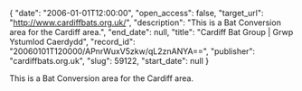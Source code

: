 {
  "date": "2006-01-01T12:00:00", 
  "open_access": false, 
  "target_url": "http://www.cardiffbats.org.uk/", 
  "description": "This is a Bat Conversion area for the Cardiff area.", 
  "end_date": null, 
  "title": "Cardiff Bat Group | Grwp Ystumlod Caerdydd", 
  "record_id": "20060101T120000/APnrWuxV5zkw/qL2znANYA==", 
  "publisher": "cardiffbats.org.uk", 
  "slug": 59122, 
  "start_date": null
}

This is a Bat Conversion area for the Cardiff area.